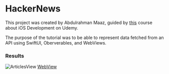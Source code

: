 #  HackerNews

This project was created by Abdulrahman Maaz, guided by [this](https://www.udemy.com/course/ios-13-app-development-bootcamp/) course about iOS Development on Udemy.

The purpose of the tutorial was to be able to represent data fetched from an API using SwiftUI, Oberverables, and WebViews.

### Results

![ArticlesView](https://imgur.com/BWOyfFW)
[WebView](https://imgur.com/b6lcItq)
